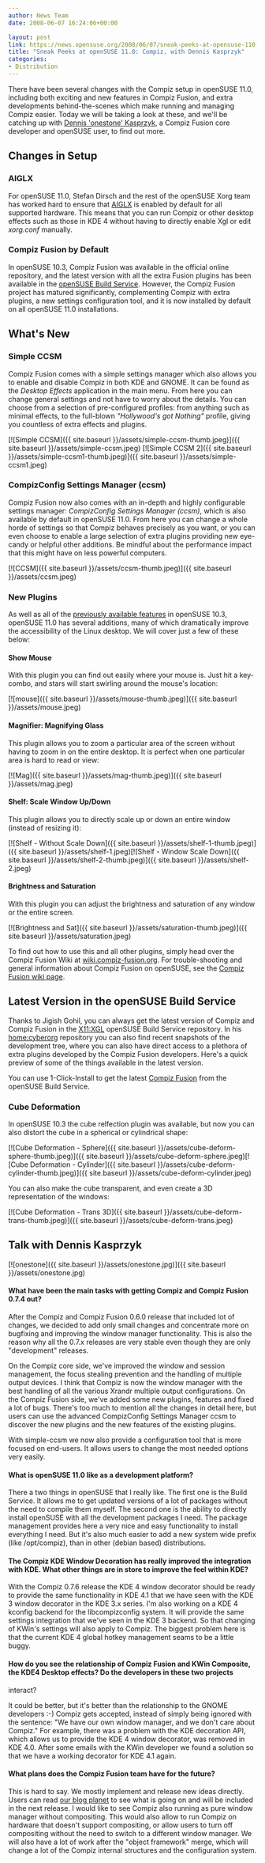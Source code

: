 ```yaml
---
author: News Team
date: 2008-06-07 16:24:06+00:00

layout: post
link: https://news.opensuse.org/2008/06/07/sneak-peeks-at-opensuse-110-compiz-with-dennis-kasprzyk/
title: "Sneak Peeks at openSUSE 11.0: Compiz, with Dennis Kasprzyk"
categories:
- Distribution
---
```

There have been several changes with the Compiz setup in openSUSE 11.0, including both exciting and new features in Compiz Fusion, and extra developments behind-the-scenes which make running and managing Compiz easier. Today we will be taking a look at these, and we'll be catching up with [Dennis 'onestone' Kasprzyk](http://dev.compiz-fusion.org/~onestone/blog/), a Compiz Fusion core developer and openSUSE user, to find out more.

<!-- more -->

## Changes in Setup







### AIGLX


For openSUSE 11.0, Stefan Dirsch and the rest of the openSUSE Xorg team has worked hard to ensure that [AIGLX](http://opensuse.org/AIGLX) is enabled by default for all supported hardware. This means that you can run Compiz or other desktop effects such as those in KDE 4 without having to directly enable Xgl or edit _xorg.conf_ manually.



### Compiz Fusion by Default



In openSUSE 10.3, Compiz Fusion was available in the official online repository, and the latest version with all the extra Fusion plugins has been available in the [openSUSE Build Service](http://opensuse.org/Compiz_Fusion). However, the Compiz Fusion project has matured significantly, complementing Compiz with extra plugins, a new settings configuration tool, and it is now installed by default on all openSUSE 11.0 installations.



## What's New







### Simple CCSM



Compiz Fusion comes with a simple settings manager which also allows you to enable and disable Compiz in both KDE and GNOME. It can be found as the _Desktop Effects_ application in the main menu. From here you can change general settings and not have to worry about the details. You can choose from a selection of pre-configured profiles: from anything such as minimal effects, to the full-blown _"Hollywood's got Nothing"_ profile, giving you countless of extra effects and plugins.



[![Simple CCSM]({{ site.baseurl }}/assets/simple-ccsm-thumb.jpeg)]({{ site.baseurl }}/assets/simple-ccsm.jpeg)  [![Simple CCSM 2]({{ site.baseurl }}/assets/simple-ccsm1-thumb.jpeg)]({{ site.baseurl }}/assets/simple-ccsm1.jpeg)





### CompizConfig Settings Manager (ccsm)



Compiz Fusion now also comes with an in-depth and highly configurable settings manager: _CompizConfig Settings Manager (ccsm)_, which is also available by default in openSUSE 11.0. From here you can change a whole horde of settings so that Compiz behaves precisely as you want, or you can even choose to enable a large selection of extra plugins providing new eye-candy or helpful other additions. Be mindful about the performance impact that this might have on less powerful computers.



[![CCSM]({{ site.baseurl }}/assets/ccsm-thumb.jpeg)]({{ site.baseurl }}/assets/ccsm.jpeg)





### New Plugins


As well as all of the [previously available features](https://news.opensuse.org/2007/09/04/sneak-peeks-at-opensuse-103-compiz-and-compiz-fusion/) in openSUSE 10.3, openSUSE 11.0 has several additions, many of which dramatically improve the accessibility of the Linux desktop. We will cover just a few of these below:



#### Show Mouse



With this plugin you can find out easily where your mouse is. Just hit a key-combo, and stars will start swirling around the mouse's location:



[![mouse]({{ site.baseurl }}/assets/mouse-thumb.jpeg)]({{ site.baseurl }}/assets/mouse.jpeg)





#### Magnifier: Magnifying Glass



This plugin allows you to zoom a particular area of the screen without having to zoom in on the entire desktop. It is perfect when one particular area is hard to read or view:



[![Mag]({{ site.baseurl }}/assets/mag-thumb.jpeg)]({{ site.baseurl }}/assets/mag.jpeg)





#### Shelf: Scale Window Up/Down



This plugin allows you to directly scale up or down an entire window (instead of resizing it):




[![Shelf - Without Scale Down]({{ site.baseurl }}/assets/shelf-1-thumb.jpeg)]({{ site.baseurl }}/assets/shelf-1.jpeg)[![Shelf - Window Scale Down]({{ site.baseurl }}/assets/shelf-2-thumb.jpeg)]({{ site.baseurl }}/assets/shelf-2.jpeg)





#### Brightness and Saturation



With this plugin you can adjust the brightness and saturation of any window or the entire screen. 



[![Brightness and Sat]({{ site.baseurl }}/assets/saturation-thumb.jpeg)]({{ site.baseurl }}/assets/saturation.jpeg)



To find out how to use this and all other plugins, simply head over the Compiz Fusion Wiki at [wiki.compiz-fusion.org](http://wiki.compiz-fusion.org/). For trouble-shooting and general information about Compiz Fusion on openSUSE, see the [Compiz Fusion wiki page](http://opensuse.org/Compiz_Fusion).


## Latest Version in the openSUSE Build Service





Thanks to Jigish Gohil, you can always get the latest version of Compiz and Compiz Fusion in the [X11:XGL](http://download.opensuse.org/repositories/X11:/XGL/) openSUSE Build Service repository. In his [home:cyberorg](http://download.opensuse.org/repositories/home:/cyberorg/) repository you can also find recent snapshots of the development tree, where you can also have direct access to a plethora of extra plugins developed by the Compiz Fusion developers. Here's a quick preview of some of the things available in the latest version.

You can use 1-Click-Install to get the latest [Compiz Fusion](http://opensuse.org/Compiz_Fusion) from the openSUSE Build Service.



### Cube Deformation



In openSUSE 10.3 the cube relfection plugin was available, but now you can also distort the cube in a spherical or cylindrical shape:



[![Cube Deformation - Sphere]({{ site.baseurl }}/assets/cube-deform-sphere-thumb.jpeg)]({{ site.baseurl }}/assets/cube-deform-sphere.jpeg)[![Cube Deformation - Cylinder]({{ site.baseurl }}/assets/cube-deform-cylinder-thumb.jpeg)]({{ site.baseurl }}/assets/cube-deform-cylinder.jpeg)



You can also make the cube transparent, and even create a 3D representation of the windows:



[![Cube Deformation - Trans 3D]({{ site.baseurl }}/assets/cube-deform-trans-thumb.jpeg)]({{ site.baseurl }}/assets/cube-deform-trans.jpeg)





## Talk with Dennis Kasprzyk







[![onestone]({{ site.baseurl }}/assets/onestone.jpg)]({{ site.baseurl }}/assets/onestone.jpg)




#### What have been the main tasks with getting Compiz and Compiz Fusion 0.7.4 out?



After the Compiz and Compiz Fusion 0.6.0 release that included lot of changes, we decided to add only small changes and concentrate more on bugfixing and improving the window manager functionality. This is also the reason why all the 0.7.x releases are very stable even though they are only "development" releases. 

On the Compiz core side, we've improved the window and session management, the focus stealing prevention and the handling of multiple output devices. I think that Compiz is now the window manager with the best handling of all the various Xrandr multiple output configurations. On the Compiz Fusion side, we've added some new plugins, features and fixed a lot of bugs. There's too much to mention all the changes in detail here, but users can use the advanced CompizConfig Settings Manager ccsm to discover the new plugins and the new features of the existing plugins. 

With simple-ccsm we now also provide a configuration tool that is more focused on end-users. It allows users to change the most needed options very easily.



#### What is openSUSE 11.0 like as a development platform?



There a two things in openSUSE that I really like. The first one is the Build Service. It allows me to get updated versions of a lot of packages without the need to compile them myself. The second one is the ability to directly install openSUSE with all the development packages I need. The package management provides here a very nice and easy functionality to install everything I need. But it's also much easier to add a new system wide prefix (like /opt/compiz), than in other (debian based) distributions.



#### The Compiz KDE Window Decoration has really improved the integration with KDE. What other things are in store to improve the feel within KDE?



With the Compiz 0.7.6 release the KDE 4 window decorator should be ready to provide the same functionality in KDE 4.1 that we have seen with the KDE 3 window decorator in the KDE 3.x series. I'm also working on a KDE 4 kconfig backend for the libcompizconfig system. It will provide the same settings integration that we've seen in the KDE 3 backend. So that changing of KWin's settings will also apply to Compiz. The biggest problem here is that the current KDE 4 global hotkey management seams to be a little buggy.



#### How do you see the relationship of Compiz Fusion and KWin Composite, the KDE4 Desktop effects? Do the developers in these two projects
interact?



It could be better, but it's better than the relationship to the GNOME developers :-) Compiz gets accepted, instead of simply being ignored with the sentence: "We have our own window manager, and we don't care about Compiz." For example, there was a problem with the KDE decoration API, which allows us to provide the KDE 4 window decorator, was removed in KDE 4.0. After some emails with the KWin developer we found a solution so that we have a working decorator for KDE 4.1 again.



#### What plans does the Compiz Fusion team have for the future?



This is hard to say. We mostly implement and release new ideas directly. Users can read [our blog planet](http://planet.compiz-fusion.org) to see what is going on and will be included in the next release. I would like to see Compiz also running as pure window manager without compositing. This would also allow to run Compiz on hardware that doesn't support compositing, or allow users to turn off compositing without the need to switch to a different window manager. We will also have a lot of work after the "object framework" merge, which will change a lot of the Compiz internal structures and the configuration system.
		
